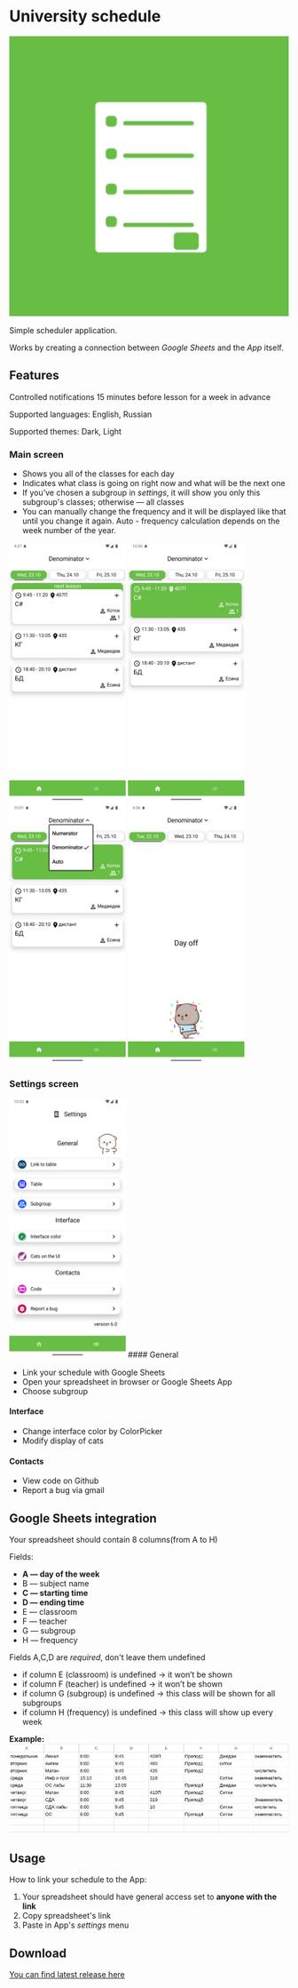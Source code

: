 # University schedule

![Icon](icons/icon.png)

Simple scheduler application.

Works by creating a connection between *Google Sheets* and the *App* itself.

## Features

Controlled notifications 15 minutes before lesson for a week in advance

Supported languages: English, Russian

Supported themes: Dark, Light

### Main screen

- Shows you all of the classes for each day
- Indicates what class is going on right now and what will be the next one
- If you’ve chosen a subgroup in *settings*, it will show you only this subgroup's classes; otherwise — all classes
- You can manually change the frequency and it will be displayed like that until you change it again. Auto - frequency calculation depends on the week number of the year.

<p>
<img src="readmemedia/nextlesson.png" alt="Icon" width="210">
<img src="readmemedia/currentlesson.png" alt="Icon" width="210">
<img src="readmemedia/manualychangingfrequency.png" alt="Icon" width="210">
<img src="readmemedia/dayoff.png" alt="Icon" width="210">
</p>

### Settings screen
<img src="readmemedia/settingsscreen.png" alt="Icon" width="210">
#### General

- Link your schedule with Google Sheets
- Open your spreadsheet in browser or Google Sheets App
- Choose subgroup  

#### Interface 
- Change interface color by ColorPicker
- Modify display of cats

#### Contacts 
- View code on Github
- Report a bug via gmail



## Google Sheets integration
Your spreadsheet should contain 8 columns(from A to H)

Fields:
- **A — day of the week**
- B — subject name
- **C — starting time**
- **D — ending time**
- E — classroom
- F — teacher
- G — subgroup
- H — frequency

Fields A,C,D are *required*, don't leave them undefined 

- if column E (classroom) is undefined -> it won’t be shown
- if column F (teacher) is undefined -> it won’t be shown
- if column G (subgroup) is undefined -> this class will be shown for all subgroups
- if column H (frequency) is undefined -> this class will show up every week

**Example:**
![table](readmemedia/table.png)

## Usage

How to link your schedule to the App:
1. Your spreadsheet should have general access set to **anyone with the link**
2. Copy spreadsheet's link
3. Paste in App's *settings* menu
   
## Download

[You can find latest release here](https://github.com/vafeen/UniversitySchedule/releases)
